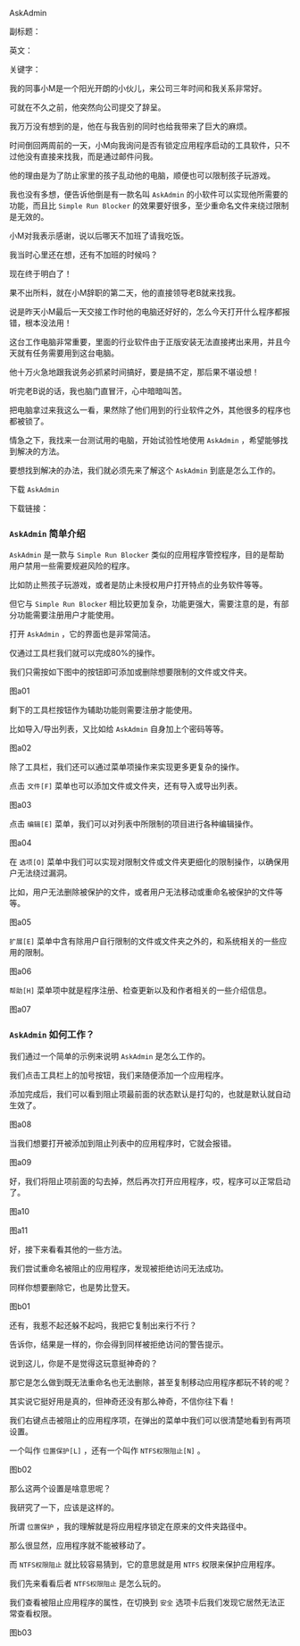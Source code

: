 AskAdmin

副标题：

英文：

关键字：



我的同事小M是一个阳光开朗的小伙儿，来公司三年时间和我关系非常好。

可就在不久之前，他突然向公司提交了辞呈。

我万万没有想到的是，他在与我告别的同时也给我带来了巨大的麻烦。



时间倒回两周前的一天，小M向我询问是否有锁定应用程序启动的工具软件，只不过他没有直接来找我，而是通过邮件问我。

他的理由是为了防止家里的孩子乱动他的电脑，顺便也可以限制孩子玩游戏。

我也没有多想，便告诉他倒是有一款名叫 `AskAdmin` 的小软件可以实现他所需要的功能，而且比 `Simple Run Blocker` 的效果要好很多，至少重命名文件来绕过限制是无效的。

小M对我表示感谢，说以后哪天不加班了请我吃饭。

我当时心里还在想，还有不加班的时候吗？

现在终于明白了！



果不出所料，就在小M辞职的第二天，他的直接领导老B就来找我。

说是昨天小M最后一天交接工作时他的电脑还好好的，怎么今天打开什么程序都报错，根本没法用！

这台工作电脑非常重要，里面的行业软件由于正版安装无法直接拷出来用，并且今天就有任务需要用到这台电脑。

他十万火急地跟我说务必抓紧时间搞好，要是搞不定，那后果不堪设想！



听完老B说的话，我也脑门直冒汗，心中暗暗叫苦。

把电脑拿过来我这么一看，果然除了他们用到的行业软件之外，其他很多的程序也都被锁了。

情急之下，我找来一台测试用的电脑，开始试验性地使用 `AskAdmin` ，希望能够找到解决的方法。



要想找到解决的办法，我们就必须先来了解这个 `AskAdmin` 到底是怎么工作的。





下载 `AskAdmin`

下载链接：



### `AskAdmin` 简单介绍

`AskAdmin` 是一款与 `Simple Run Blocker` 类似的应用程序管控程序，目的是帮助用户禁用一些需要规避风险的程序。

比如防止熊孩子玩游戏，或者是防止未授权用户打开特点的业务软件等等。

但它与 `Simple Run Blocker` 相比较更加复杂，功能更强大，需要注意的是，有部分功能需要注册用户才能使用。



打开 `AskAdmin` ，它的界面也是非常简洁。

仅通过工具栏我们就可以完成80%的操作。

我们只需按如下图中的按钮即可添加或删除想要限制的文件或文件夹。

图a01



剩下的工具栏按钮作为辅助功能则需要注册才能使用。

比如导入/导出列表，又比如给 `AskAdmin` 自身加上个密码等等。

图a02



除了工具栏，我们还可以通过菜单项操作来实现更多更复杂的操作。

点击 `文件[F]` 菜单也可以添加文件或文件夹，还有导入或导出列表。

图a03



点击 `编辑[E]` 菜单，我们可以对列表中所限制的项目进行各种编辑操作。

图a04



在 `选项[O]` 菜单中我们可以实现对限制文件或文件夹更细化的限制操作，以确保用户无法绕过漏洞。

比如，用户无法删除被保护的文件，或者用户无法移动或重命名被保护的文件等等。

图a05



`扩展[E]` 菜单中含有除用户自行限制的文件或文件夹之外的，和系统相关的一些应用的限制。

图a06



`帮助[H]` 菜单项中就是程序注册、检查更新以及和作者相关的一些介绍信息。

图a07



### `AskAdmin` 如何工作？

我们通过一个简单的示例来说明 `AskAdmin` 是怎么工作的。

我们点击工具栏上的加号按钮，我们来随便添加一个应用程序。

添加完成后，我们可以看到阻止项最前面的状态默认是打勾的，也就是默认就自动生效了。

图a08



当我们想要打开被添加到阻止列表中的应用程序时，它就会报错。

图a09



好，我们将阻止项前面的勾去掉，然后再次打开应用程序，哎，程序可以正常启动了。

图a10

图a11



好，接下来看看其他的一些方法。

我们尝试重命名被阻止的应用程序，发现被拒绝访问无法成功。

同样你想要删除它，也是势比登天。

图b01



还有，我惹不起还躲不起吗，我把它复制出来行不行？

告诉你，结果是一样的，你会得到同样被拒绝访问的警告提示。



说到这儿，你是不是觉得这玩意挺神奇的？

那它是怎么做到既无法重命名也无法删除，甚至复制移动应用程序都玩不转的呢？

其实说它挺好用是真的，但神奇还没有那么神奇，不信你往下看！



我们右键点击被阻止的应用程序项，在弹出的菜单中我们可以很清楚地看到有两项设置。

一个叫作 `位置保护[L]` ，还有一个叫作 `NTFS权限阻止[N]` 。

图b02



那么这两个设置是啥意思呢？



我研究了一下，应该是这样的。

所谓 `位置保护` ，我的理解就是将应用程序锁定在原来的文件夹路径中。

那么很显然，应用程序就不能被移动了。

而 `NTFS权限阻止` 就比较容易猜到，它的意思就是用 `NTFS` 权限来保护应用程序。

我们先来看看后者 `NTFS权限阻止` 是怎么玩的。



我们查看被阻止应用程序的属性，在切换到 `安全` 选项卡后我们发现它居然无法正常查看权限。

图b03











